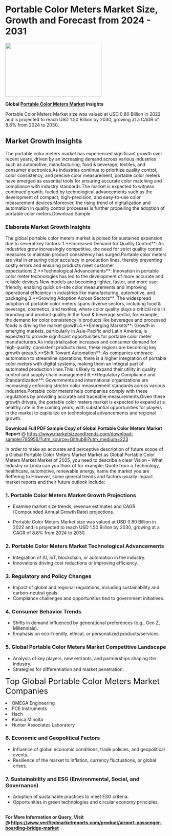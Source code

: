 <H1>Portable Color Meters Market Size, Growth and Forecast from 2024 - 2031</H1><img class="aligncenter size-medium wp-image-584254" src="https://thirdeyenews.in/wp-content/uploads/2024/09/Global-Market-Research-300x168.jpeg" alt="" width="300" height="168" /><p><strong>Global&nbsp;<a href="https://www.marketsizeandtrends.com/download-sample/795956/?utm_source=Github8j?utm_medium=223">Portable Color Meters Market</a> Insights</strong></p><p>Portable Color Meters Market size was valued at USD 0.80 Billion in 2022 and is projected to reach USD 1.50 Billion by 2030, growing at a CAGR of 8.8% from 2024 to 2030.</p><p><h2>Market Growth Insights</h2> The portable color meters market has experienced significant growth over recent years, driven by an increasing demand across various industries such as automotive, manufacturing, food & beverage, textiles, and consumer electronics.As industries continue to prioritize quality control, color consistency, and precise color measurement, portable color meters have emerged as essential tools for ensuring accurate color matching and compliance with industry standards.The market is expected to witness continued growth, fueled by technological advancements such as the development of compact, high-precision, and easy-to-use color measurement devices.Moreover, the rising trend of digitalization and automation in quality control processes is further propelling the adoption of portable color meters.Download Sample <h3>Elaborate Market Growth Insights</h3> The global portable color meters market is poised for sustained expansion due to several key factors: 1.**Increased Demand for Quality Control**: As industries grow increasingly competitive, the need for strict quality control measures to maintain product consistency has surged.Portable color meters are vital in ensuring color accuracy in production lines, thereby preventing costly errors and ensuring products meet customer expectations.2.**Technological Advancements**: Innovation in portable color meter technologies has led to the development of more accurate and reliable devices.New models are becoming lighter, faster, and more user-friendly, enabling quick on-site color measurements and improving operational efficiency in industries like manufacturing, automotive, and packaging.3.**Growing Adoption Across Sectors**: The widespread adoption of portable color meters spans diverse sectors, including food & beverage, cosmetics, and textiles, where color quality plays a critical role in branding and product quality.In the food & beverage sector, for example, the demand for color consistency in products like beverages and processed foods is driving the market growth.4.**Emerging Markets**: Growth in emerging markets, particularly in Asia-Pacific and Latin America, is expected to provide significant opportunities for portable color meter manufacturers.As industrialization increases and consumer demand for high-quality, consistent products rises, these regions are becoming key growth areas.5.**Shift Toward Automation**: As companies embrace automation to streamline operations, there is a higher integration of portable color meters with digital systems, making them an integral part of automated production lines.This is likely to expand their utility in quality control and supply chain management.6.**Regulatory Compliance and Standardization**: Governments and international organizations are increasingly enforcing stricter color measurement standards across various industries.Portable color meters help companies comply with these regulations by providing accurate and traceable measurements.Given these growth drivers, the portable color meters market is expected to expand at a healthy rate in the coming years, with substantial opportunities for players in the market to capitalize on technological advancements and regional growth.</p><p><span class=""><strong>Download Full PDF Sample Copy of Global Portable Color Meters Market Report</strong> @ <a href="https://www.marketsizeandtrends.com/download-sample/795956/?utm_source=Github8j?utm_medium=223" target="_blank">https://www.marketsizeandtrends.com/download-sample/795956/?utm_source=Github8j?utm_medium=223</a></span></p><p>In order to make an accurate and perceptive description of future scope of a Global&nbsp;Portable Color Meters Market Market as Global&nbsp;Portable Color Meters Market Market of 2025, you need to describe a clear Vision &ndash; What Industry or Linda can you think of for example: Quote from a Technology, healthcare, automotive, renewable energy, name the market you are Reffering to.However, some general trends and factors usually impact market reports and their future outlook include:</p><h3>1.&nbsp;<strong>Portable Color Meters Market Growth Projections</strong></h3><ul><li>Examine market size trends, revenue estimates and CAGR (Compounded Annual Growth Rate) projections.</li><li><p>Portable Color Meters Market size was valued at USD 0.80 Billion in 2022 and is projected to reach USD 1.50 Billion by 2030, growing at a CAGR of 8.8% from 2024 to 2030.</p></li></ul><h3>2.&nbsp;<strong>Portable Color Meters Market Technological Advancements</strong></h3><ul><li>Integration of AI, IoT, blockchain, or automation in the industry.</li><li>Innovations driving cost reductions or improving efficiency.</li></ul><h3>3.&nbsp;<strong>Regulatory and Policy Changes</strong></h3><ul><li>Impact of global and regional regulations, including sustainability and carbon-neutral goals.</li><li>Compliance challenges and opportunities tied to government initiatives.</li></ul><h3>4.&nbsp;<strong>Consumer Behavior Trends</strong></h3><ul><li>Shifts in demand influenced by generational preferences (e.g., Gen Z, Millennials).</li><li>Emphasis on eco-friendly, ethical, or personalized products/services.</li></ul><h3>5.&nbsp;<strong>Global Portable Color Meters Market Competitive Landscape</strong></h3><ul><li>Analysis of key players, new entrants, and partnerships shaping the industry.</li><li>Strategies for differentiation and market penetration.</li></ul><p data-pm-slice="1 1 []"><span style="color: inherit; font-family: inherit; font-size: 25px;">Top Global Portable Color Meters Market Companies</span></p><div class="" data-test-id=""><p><li>OMEGA Engineering</li><li> PCE Instruments</li><li> Hach</li><li> Konica Minolta</li><li> Hunter Associates Laboratory</li></p></div><h3>6.&nbsp;<strong>Economic and Geopolitical Factors</strong></h3><ul><li>Influence of global economic conditions, trade policies, and geopolitical events.</li><li>Resilience of the market to inflation, currency fluctuations, or global crises.</li></ul><h3>7.&nbsp;<strong>Sustainability and ESG (Environmental, Social, and Governance)</strong></h3><ul><li>Adoption of sustainable practices to meet ESG criteria.</li><li>Opportunities in green technologies and circular economy principles.</li></ul><h2><strong style="font-size: 14px;">For More Information or Query, Visit @&nbsp;</strong><a style="background-color: #ffffff; font-size: 14px;" href="https://www.marketsizeandtrends.com/report/portable-color-meters-market/" target="_blank">https://www.verifiedmarketreports.com/product/airport-passenger-boarding-bridge-market</a></h2>